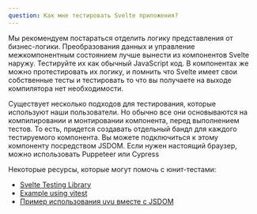 ```yaml
---
question: Как мне тестировать Svelte приложения?
---
```


Мы рекомендуем постараться отделить логику представления от бизнес-логики. Преобразования данных и управление межкомпонентным состоянием лучше вынести из компонентов Svelte наружу. Тестируйте их как обычный JavaScript код. В компонентах же можно протестировать их логику, и помнить что Svelte имеет свои собственные тесты и тестировать то что вы получаете на выходе компилятора нет необходимости.

Существует несколько подходов для тестирования, которые используют наши пользователи. Но обычно все они основываются на компилировании и монтировании компонента, перед выполнением тестов. То есть, придется создавать отдельный бандл для каждого тестируемого компонента. Вы можете подключиться к этому компоненту посредством JSDOM. Если нужен настоящий браузер, можно использовать Puppeteer или Cypress

Некоторые ресурсы, которые могут помочь с юнит-тестами:

- [Svelte Testing Library](https://testing-library.com/docs/svelte-testing-library/example/)
- [Example using vitest](https://github.com/vitest-dev/vitest/tree/main/examples/svelte)
- [Пример использования uvu вместе с JSDOM](https://github.com/lukeed/uvu/tree/master/examples/svelte)
